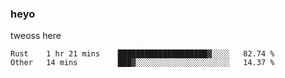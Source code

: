 ### heyo
tweoss here

<!--START_SECTION:waka-->

```text
Rust    1 hr 21 mins    ████████████████████▓░░░░   82.74 %
Other   14 mins         ███▓░░░░░░░░░░░░░░░░░░░░░   14.37 %
```

<!--END_SECTION:waka-->

<!--
**Tweoss/tweoss** is a ✨ _special_ ✨ repository because its `README.md` (this file) appears on your GitHub profile.

Here are some ideas to get you started:

- 🔭 I’m currently working on ...
- 🌱 I’m currently learning ...
- 👯 I’m looking to collaborate on ...
- 🤔 I’m looking for help with ...
- 💬 Ask me about ...
- 📫 How to reach me: ...
- 😄 Pronouns: ...
- ⚡ Fun fact: ...
-->
